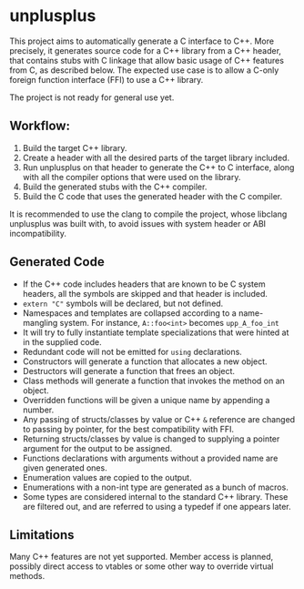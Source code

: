 # unplusplus

This project aims to automatically generate a C interface to C++. More precisely, it generates
source code for a C++ library from a C++ header, that contains stubs with C linkage that allow basic
usage of C++ features from C, as described below. The expected use case is to allow a C-only foreign
function interface (FFI) to use a C++ library.

The project is not ready for general use yet.

## Workflow:
1. Build the target C++ library.
2. Create a header with all the desired parts of the target library included.
3. Run unplusplus on that header to generate the C++ to C interface, along with all the compiler options that were used on the library.
4. Build the generated stubs with the C++ compiler.
5. Build the C code that uses the generated header with the C compiler.

It is recommended to use the clang to compile the project, whose libclang unplusplus was built with,
to avoid issues with system header or ABI incompatibility.

## Generated Code

* If the C++ code includes headers that are known to be C system headers, all the symbols are
  skipped and that header is included.
* `extern "C"` symbols will be declared, but not defined.
* Namespaces and templates are collapsed according to a name-mangling system. For instance,
  `A::foo<int>` becomes `upp_A_foo_int`
* It will try to fully instantiate template specializations that were hinted at in the supplied
  code.
* Redundant code will not be emitted for `using` declarations.
* Constructors will generate a function that allocates a new object.
* Destructors will generate a function that frees an object.
* Class methods will generate a function that invokes the method on an object.
* Overridden functions will be given a unique name by appending a number.
* Any passing of structs/classes by value or C++ `&` reference are changed to passing by pointer,
  for the best compatibility with FFI.
* Returning structs/classes by value is changed to supplying a pointer argument for the output to be
  assigned.
* Functions declarations with arguments without a provided name are given generated ones.
* Enumeration values are copied to the output.
* Enumerations with a non-int type are generated as a bunch of macros.
* Some types are considered internal to the standard C++ library. These are filtered out, and are
  referred to using a typedef if one appears later.

## Limitations

Many C++ features are not yet supported. Member access is planned, possibly direct access to vtables
or some other way to override virtual methods.
